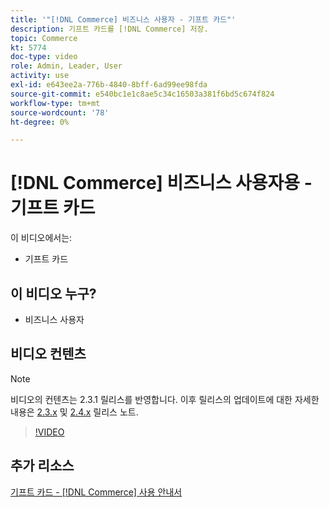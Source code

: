 ```yaml
---
title: '"[!DNL Commerce] 비즈니스 사용자 - 기프트 카드"'
description: 기프트 카드를 [!DNL Commerce] 저장.
topic: Commerce
kt: 5774
doc-type: video
role: Admin, Leader, User
activity: use
exl-id: e643ee2a-776b-4840-8bff-6ad99ee98fda
source-git-commit: e540bc1e1c8ae5c34c16503a381f6bd5c674f824
workflow-type: tm+mt
source-wordcount: '78'
ht-degree: 0%

---
```


# [!DNL Commerce] 비즈니스 사용자용 - 기프트 카드

이 비디오에서는:

- 기프트 카드

## 이 비디오 누구?

- 비즈니스 사용자

## 비디오 컨텐츠

>[!NOTE]
>
>비디오의 컨텐츠는 2.3.1 릴리스를 반영합니다. 이후 릴리스의 업데이트에 대한 자세한 내용은 [ 2.3.x](https://devdocs.magento.com/guides/v2.3/release-notes/bk-release-notes.html) 및 [2.4.x](https://devdocs.magento.com/guides/v2.4/release-notes/bk-release-notes.html) 릴리스 노트.

>[!VIDEO](https://video.tv.adobe.com/v/35959?quality=12&learn=on)

## 추가 리소스

[기프트 카드 - [!DNL Commerce] 사용 안내서](https://docs.magento.com/user-guide/catalog/product-gift-card.html)
